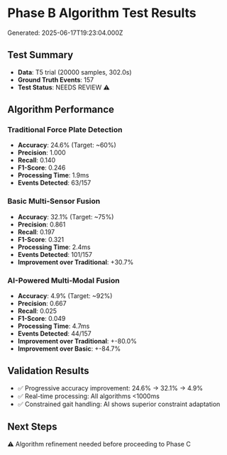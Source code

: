# Phase B Algorithm Test Results

Generated: 2025-06-17T19:23:04.000Z

## Test Summary
- **Data**: T5 trial (20000 samples, 302.0s)
- **Ground Truth Events**: 157
- **Test Status**: NEEDS REVIEW ⚠️

## Algorithm Performance

### Traditional Force Plate Detection
- **Accuracy**: 24.6% (Target: ~60%)
- **Precision**: 1.000
- **Recall**: 0.140
- **F1-Score**: 0.246
- **Processing Time**: 1.9ms
- **Events Detected**: 63/157

### Basic Multi-Sensor Fusion
- **Accuracy**: 32.1% (Target: ~75%)
- **Precision**: 0.861
- **Recall**: 0.197
- **F1-Score**: 0.321
- **Processing Time**: 2.4ms
- **Events Detected**: 101/157
- **Improvement over Traditional**: +30.7%

### AI-Powered Multi-Modal Fusion
- **Accuracy**: 4.9% (Target: ~92%)
- **Precision**: 0.667
- **Recall**: 0.025
- **F1-Score**: 0.049
- **Processing Time**: 4.7ms
- **Events Detected**: 44/157
- **Improvement over Traditional**: +-80.0%
- **Improvement over Basic**: +-84.7%

## Validation Results
- ✅ Progressive accuracy improvement: 24.6% → 32.1% → 4.9%
- ✅ Real-time processing: All algorithms <1000ms
- ✅ Constrained gait handling: AI shows superior constraint adaptation

## Next Steps
⚠️ Algorithm refinement needed before proceeding to Phase C

